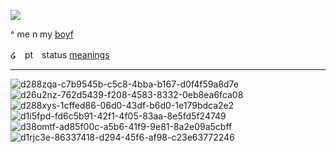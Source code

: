 ![](https://media.discordapp.net/attachments/1176403450297327617/1226199986266443796/0a29714d267c993a6815e857018c4d7b-removebg-preview_1.png?ex=6623e6ba&is=661171ba&hm=43be442e0ac323102a395a3b4ad6e06bb7c9a674c330c4fb34dede5e87e53f5d&=&format=webp&quality=lossless&width=703&height=537)

^ me n my [boyf](https://github.com/rickgrimesirl)

໒　pt　status [meanings](https://rentry.co/causticsoda)

*** 

![d288zqa-c7b9545b-c5c8-4bba-b167-d0f4f59a8d7e](https://github.com/lyekisses/lyekisses/assets/148398223/ba3bd1db-7e8a-4801-8ae7-4b5824171ddd)
 ![d26u2nz-762d5439-f208-4583-8332-0eb8ea6fca08](https://github.com/lyekisses/lyekisses/assets/148398223/4a08ab25-ef77-4c74-9f6a-e113e948709d) ![d288xys-1cffed86-06d0-43df-b6d0-1e179bdca2e2](https://github.com/lyekisses/lyekisses/assets/148398223/3232494b-2c56-4596-b8d5-6f8053c19d6f) ![d1i5fpd-fd6c5b91-42f1-4f05-83aa-8e5fd5f24749](https://github.com/lyekisses/lyekisses/assets/148398223/c762054b-b1f8-4e74-bb8a-a819a7089e87) ![d38omtf-ad85f00c-a5b6-41f9-9e81-8a2e09a5cbff](https://github.com/lyekisses/lyekisses/assets/148398223/98eefb54-3011-462a-8101-2842786134df) ![d1rjc3e-86337418-d294-45f6-af98-c23e63772246](https://github.com/lyekisses/lyekisses/assets/148398223/699e13c4-a3a0-4b17-8350-25074cd593de)






















